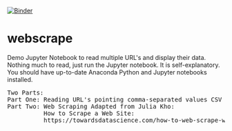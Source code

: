 [![Binder](https://mybinder.org/badge_logo.svg)](https://mybinder.org/v2/gh/lvwarren/webscrape/master?filepath=ChiangMultiURL-CSVFetch-WebScrape.ipynb)

# webscrape
Demo Jupyter Notebook to read multiple URL's and display their data.<br>
Nothing much to read, just run the Jupyter notebook. It is self-explanatory.<br>
You should have up-to-date Anaconda Python and Jupyter notebooks installed.<br>
<pre>
Two Parts:
Part One: Reading URL's pointing comma-separated values CSV data.
Part Two: Web Scraping Adapted from Julia Kho:
          How to Scrape a Web Site:
          https://towardsdatascience.com/how-to-web-scrape-with-python-in-4-minutes-bc49186a8460
</pre>
